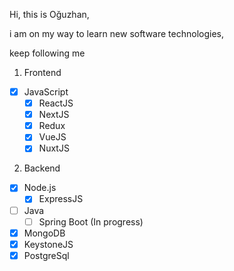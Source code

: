 >>>
Hi, this is Oğuzhan,

i am on my way to learn new software technologies,

keep following me
>>>

1. Frontend
- [x] JavaScript
  - [x] ReactJS
  - [x] NextJS
  - [x] Redux
  - [x] VueJS
  - [x] NuxtJS

2. Backend
- [x] Node.js
  - [x] ExpressJS
- [ ] Java
  - [ ] Spring Boot (In progress)
- [x] MongoDB
- [x] KeystoneJS
- [x] PostgreSql
